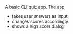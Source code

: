 A basic CLI quiz app. The app
* takes user answers as input
* changes scores accordingly
* shows a high score dialog